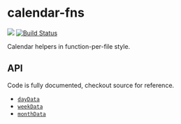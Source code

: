# calendar-fns
[![](http://img.shields.io/npm/v/calendar-fns.svg)](https://www.npmjs.org/package/calendar-fns)
[![Build Status](https://travis-ci.org/kossnocorp/calendar-fns.svg)](https://travis-ci.org/kossnocorp/calendar-fns)


Calendar helpers in function-per-file style.

## API

Code is fully documented, checkout source for reference.

* [`dayData`](./src/day_data.js)
* [`weekData`](./src/week_data.js)
* [`monthData`](./src/month_data.js)

